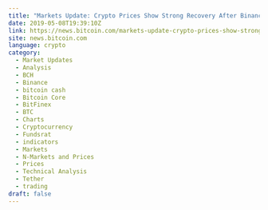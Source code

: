 ```yaml
---
title: "Markets Update: Crypto Prices Show Strong Recovery After Binance Loss"
date: 2019-05-08T19:39:10Z
link: https://news.bitcoin.com/markets-update-crypto-prices-show-strong-recovery-after-binance-loss/?utm_medium=RSS&utm_source=news.12bit.vn
site: news.bitcoin.com
language: crypto
category:
  - Market Updates
  - Analysis
  - BCH
  - Binance
  - bitcoin cash
  - Bitcoin Core
  - BitFinex
  - BTC
  - Charts
  - Cryptocurrency
  - Fundsrat
  - indicators
  - Markets
  - N-Markets and Prices
  - Prices
  - Technical Analysis
  - Tether
  - trading
draft: false
---
```

